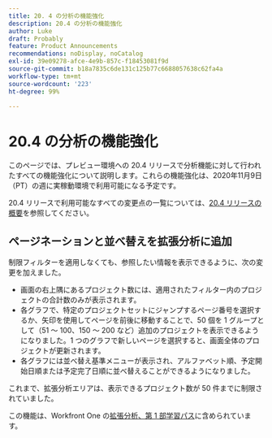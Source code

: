 ```yaml
---
title: 20. 4 の分析の機能強化
description: 20.4 の分析の機能強化
author: Luke
draft: Probably
feature: Product Announcements
recommendations: noDisplay, noCatalog
exl-id: 39e09278-afce-4e9b-857c-f18453081f9d
source-git-commit: b18a7835c6de131c125b77c6688057638c62fa4a
workflow-type: tm+mt
source-wordcount: '223'
ht-degree: 99%

---
```


# 20.4 の分析の機能強化

このページでは、プレビュー環境への 20.4 リリースで分析機能に対して行われたすべての機能強化について説明します。これらの機能強化は、2020年11月9日（PT）の週に実稼動環境で利用可能になる予定です。

20.4 リリースで利用可能なすべての変更点の一覧については、[20.4 リリースの概要](../../../product-announcements/product-releases/20.4-release-activity/20-4-release-overview.md)を参照してください。

## ページネーションと並べ替えを拡張分析に追加

制限フィルターを適用しなくても、参照したい情報を表示できるように、次の変更を加えました。

* 画面の右上隅にあるプロジェクト数には、適用されたフィルター内のプロジェクトの合計数のみが表示されます。
* 各グラフで、特定のプロジェクトセットにジャンプするページ番号を選択するか、矢印を使用してページを前後に移動することで、50 個を 1 グループとして（51 ～ 100、150 ～ 200 など）追加のプロジェクトを表示できるようになりました。1 つのグラフで新しいページを選択すると、画面全体のプロジェクトが更新されます。
* 各グラフには並べ替え基準メニューが表示され、アルファベット順、予定開始日順または予定完了日順に並べ替えることができるようになりました。

これまで、拡張分析エリアは、表示できるプロジェクト数が 50 件までに制限されていました。

この機能は、Workfront One の[拡張分析、第 1 部学習パス](https://experienceleague.adobe.com/en/docs/workfront/using/home)に含められています。
